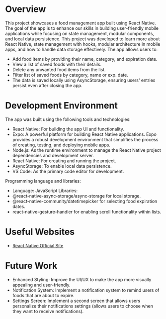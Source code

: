 # Overview

This project showcases a food management app built using React Native. The goal of the app is to enhance our skills in building user-friendly mobile applications while focusing on state management, modular components, and local data persistence.
This project was developed to learn more about React Native, state management with hooks, modular architecture in mobile apps, and how to handle data storage effectively.
The app allows users to:
* Add food items by providing their name, category, and expiration date.
* View a list of saved foods with their details.
* Delete any unwanted food items from the list.
* Filter list of saved foods by category, name or exp. date.
* The data is saved locally using AsyncStorage, ensuring users' entries persist even after closing the app.

# Development Environment

The app was built using the following tools and technologies:
* React Native: For building the app UI and functionality.
* Expo: A powerful platform for building React Native applications. Expo provides a robust development environment that simplifies the process of creating, testing, and deploying mobile apps.
* Node.js: As the runtime environment to manage the React Native project dependencies and development server.
* React Native: For creating and running the project.
* AsyncStorage: To enable local data persistence.
* VS Code: As the primary code editor for development.

Programming language and libraries:
* Language: JavaScript 
Libraries:
* @react-native-async-storage/async-storage for local storage.
* @react-native-community/datetimepicker for selecting food expiration dates.
* react-native-gesture-handler for enabling scroll functionality within lists.

# Useful Websites

* [React Native Official Site](https://reactnative.dev/)


# Future Work


* Enhanced Styling: Improve the UI/UX to make the app more visually appealing and user-friendly.
* Notification System: Implement a notification system to remind users of foods that are about to expire.
* Settings Screen: Implement a second screen that allows users personalize their notifications settings (allows users to choose when they want to receive notifications). 

